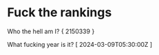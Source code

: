 # Fuck the rankings

Who the hell am I?
{ 2150339 }

What fucking year is it?
[ 2024-03-09T05:30:00Z ]
